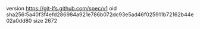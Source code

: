 version https://git-lfs.github.com/spec/v1
oid sha256:5a40f3f4efd286984a921e786b072dc93e5ad46f025911b72162b44e02a0dd80
size 2672
